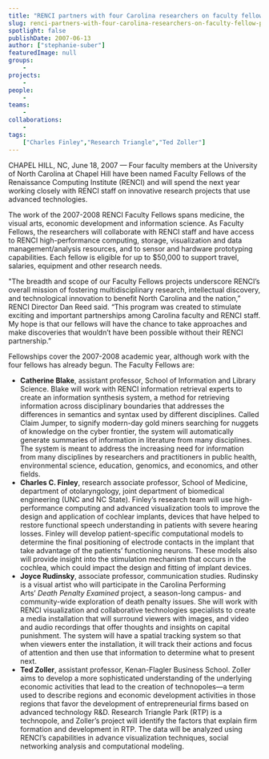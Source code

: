 ```yaml
---
title: "RENCI partners with four Carolina researchers on faculty fellow projects"
slug: renci-partners-with-four-carolina-researchers-on-faculty-fellow-projects
spotlight: false
publishDate: 2007-06-13
author: ["stephanie-suber"]
featuredImage: null
groups:
    - 
projects:
    - 
people:
    - 
teams: 
    - 
collaborations:
    - 
tags:
    ["Charles Finley","Research Triangle","Ted Zoller"]
---
```

CHAPEL HILL, NC, June 18, 2007 — Four faculty members at the University of North Carolina at Chapel Hill have been named Faculty Fellows of the Renaissance Computing Institute (RENCI) and will spend the next year working closely with RENCI staff on innovative research projects that use advanced technologies.

<!--more-->

The work of the 2007-2008 RENCI Faculty Fellows spans medicine, the visual arts, economic development and information science. As Faculty Fellows, the researchers will collaborate with RENCI staff and have access to RENCI high-performance computing, storage, visualization and data management/analysis resources, and to sensor and hardware prototyping capabilities. Each fellow is eligible for up to $50,000 to support travel, salaries, equipment and other research needs.

"The breadth and scope of our Faculty Fellows projects underscore RENCI’s overall mission of fostering multidisciplinary research, intellectual discovery, and technological innovation to benefit North Carolina and the nation,” RENCI Director Dan Reed said. “This program was created to stimulate exciting and important partnerships among Carolina faculty and RENCI staff. My hope is that our fellows will have the chance to take approaches and make discoveries that wouldn’t have been possible without their RENCI partnership.”

Fellowships cover the 2007-2008 academic year, although work with the four fellows has already begun. The Faculty Fellows are:
<ul type="disc">
	<li><strong>Catherine Blake</strong>, assistant professor, School of Information and Library Science. Blake will work with RENCI information retrieval experts to create an information synthesis system, a method for retrieving information across disciplinary boundaries that addresses the differences in semantics and syntax used by different disciplines. Called Claim Jumper, to signify modern-day gold miners searching for nuggets of knowledge on the cyber frontier, the system will automatically generate summaries of information in literature from many disciplines. The system is meant to address the increasing need for information from many disciplines by researchers and practitioners in public health, environmental science, education, genomics, and economics, and other fields.</li>
	<li><strong>Charles C. Finley</strong>, research associate professor, School of Medicine, department of otolaryngology, joint department of biomedical engineering (UNC and NC State). Finley’s research team will use high-performance computing and advanced visualization tools to improve the design and application of cochlear implants, devices that have helped to restore functional speech understanding in patients with severe hearing losses. Finley will develop patient-specific computational models to determine the final positioning of electrode contacts in the implant that take advantage of the patients’ functioning neurons. These models also will provide insight into the stimulation mechanism that occurs in the cochlea, which could impact the design and fitting of implant devices.</li>
	<li><strong>Joyce Rudinsky</strong>, associate professor, communication studies. Rudinsky is a visual artist who will participate in the Carolina Performing Arts’ <em>Death Penalty Examined</em> project, a season-long campus- and community-wide exploration of death penalty issues. She will work with RENCI visualization and collaborative technologies specialists to create a media installation that will surround viewers with images, and video and audio recordings that offer thoughts and insights on capital punishment. The system will have a spatial tracking system so that when viewers enter the installation, it will track their actions and focus of attention and then use that information to determine what to present next.</li>
	<li><strong>Ted Zoller</strong>, assistant professor, Kenan-Flagler Business School. Zoller aims to develop a more sophisticated understanding of the underlying economic activities that lead to the creation of technopoles—a term used to describe regions and economic development activities in those regions that favor the development of entrepreneurial firms based on advanced technology R&amp;D. Research Triangle Park (RTP) is a technopole, and Zoller’s project will identify the factors that explain firm formation and development in RTP. The data will be analyzed using RENCI’s capabilities in advance visualization techniques, social networking analysis and computational modeling.</li>
</ul>
